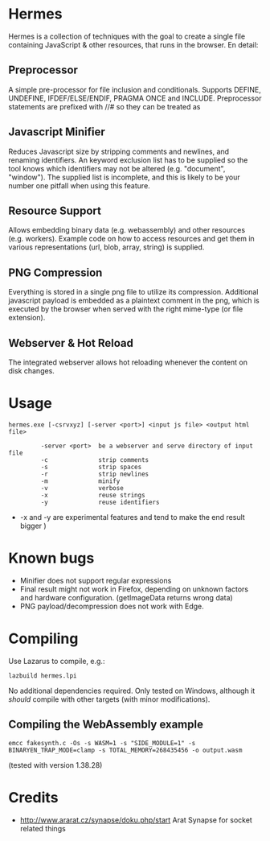 # Hermes 

Hermes is a collection of techniques with the goal to create a single file containing JavaScript & other resources, that runs in the browser. En detail:

## Preprocessor
A simple pre-processor for file inclusion and conditionals. Supports DEFINE, UNDEFINE, IFDEF/ELSE/ENDIF, PRAGMA ONCE and INCLUDE. Preprocessor statements are prefixed with //# so they can be treated as  

## Javascript Minifier
Reduces Javascript size by stripping comments and newlines, and renaming identifiers.
An keyword exclusion list has to be supplied so the tool knows which identifiers may not be altered (e.g. "document", "window"). The supplied list is incomplete, and this is likely to be your number one pitfall when using this feature.

## Resource Support
Allows embedding binary data (e.g. webassembly) and other resources (e.g. workers). Example code on how to access resources and get them in various representations (url, blob, array, string) is supplied.

## PNG Compression 
Everything is stored in a single png file to utilize its compression. Additional javascript payload is embedded as a plaintext comment in the png, which is executed by the browser when served with the right mime-type (or file extension).

## Webserver & Hot Reload
The integrated webserver allows hot reloading whenever the content on disk changes.

# Usage
    hermes.exe [-csrvxyz] [-server <port>] <input js file> <output html file>
    
             -server <port>  be a webserver and serve directory of input file
             -c              strip comments
             -s              strip spaces
             -r              strip newlines
             -m              minify
             -v              verbose
             -x              reuse strings
             -y              reuse identifiers
* -x and -y are experimental features and tend to make the end result bigger )

# Known bugs
* Minifier does not support regular expressions
* Final result might not work in Firefox, depending on unknown factors and hardware configuration. (getImageData returns wrong data)
* PNG payload/decompression does not work with Edge.

# Compiling
Use Lazarus to compile, e.g.:

    lazbuild hermes.lpi

No additional dependencies required. Only tested on Windows, although it *should* compile with other targets (with minor modifications).

## Compiling the WebAssembly example
    emcc fakesynth.c -Os -s WASM=1 -s "SIDE_MODULE=1" -s BINARYEN_TRAP_MODE=clamp -s TOTAL_MEMORY=268435456 -o output.wasm
(tested with version 1.38.28)

# Credits
* http://www.ararat.cz/synapse/doku.php/start Arat Synapse for socket related things
